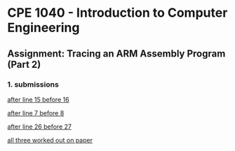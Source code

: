 # CPE 1040 - Introduction to Computer Engineering

## Assignment: Tracing an ARM Assembly Program (Part 2)

### 1. submissions

[after line 15 before 16](after15before16.png)

[after line 7 before 8](aftertbefore8.png)

[after line 26 before 27](after26before27)

[all three worked out on paper](onPaper.jpg)
